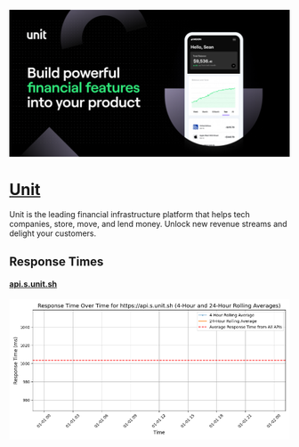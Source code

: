 [![Visit Unit](imagePreview.png)](https://unit.co)

# [Unit](https://unit.co)

Unit is the leading financial infrastructure platform that helps tech companies, store, move, and lend money. Unlock new revenue streams and delight your customers.

## Response Times

#### [api.s.unit.sh](https://api.s.unit.sh)

![api.s.unit.sh](response-time-charts/6170692e732e756e69742e7368.png)

